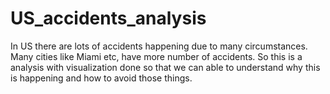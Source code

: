 # US_accidents_analysis
In US there are lots of accidents happening due to many circumstances. Many cities like Miami etc, have more number of accidents. So this is a analysis with visualization done so that we can able to understand why this is happening and how to avoid those things.
